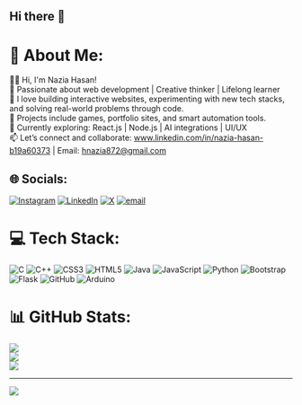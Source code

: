## Hi there 👋
# 💫 About Me:
👩‍💻 Hi, I'm Nazia Hasan!<br>🚀 Passionate about web development | Creative thinker | Lifelong learner<br>🔧 I love building interactive websites, experimenting with new tech stacks, and solving real-world problems through code.<br>📂 Projects include games, portfolio sites, and smart automation tools.<br>🌱 Currently exploring: React.js | Node.js | AI integrations | UI/UX<br>📫 Let’s connect and collaborate: www.linkedin.com/in/nazia-hasan-b19a60373 | Email: hnazia872@gmail.com<br>


## 🌐 Socials:
[![Instagram](https://img.shields.io/badge/Instagram-%23E4405F.svg?logo=Instagram&logoColor=white)](https://instagram.com/clarityofmindset_) [![LinkedIn](https://img.shields.io/badge/LinkedIn-%230077B5.svg?logo=linkedin&logoColor=white)](https://linkedin.com/in/www.linkedin.com/in/nazia-hasan-b19a60373) [![X](https://img.shields.io/badge/X-black.svg?logo=X&logoColor=white)](https://x.com/NajiaHasan001) [![email](https://img.shields.io/badge/Email-D14836?logo=gmail&logoColor=white)](mailto:hnazia872@gmail.com) 

# 💻 Tech Stack:
![C](https://img.shields.io/badge/c-%2300599C.svg?style=plastic&logo=c&logoColor=white) ![C++](https://img.shields.io/badge/c++-%2300599C.svg?style=plastic&logo=c%2B%2B&logoColor=white) ![CSS3](https://img.shields.io/badge/css3-%231572B6.svg?style=plastic&logo=css3&logoColor=white) ![HTML5](https://img.shields.io/badge/html5-%23E34F26.svg?style=plastic&logo=html5&logoColor=white) ![Java](https://img.shields.io/badge/java-%23ED8B00.svg?style=plastic&logo=openjdk&logoColor=white) ![JavaScript](https://img.shields.io/badge/javascript-%23323330.svg?style=plastic&logo=javascript&logoColor=%23F7DF1E) ![Python](https://img.shields.io/badge/python-3670A0?style=plastic&logo=python&logoColor=ffdd54) ![Bootstrap](https://img.shields.io/badge/bootstrap-%238511FA.svg?style=plastic&logo=bootstrap&logoColor=white) ![Flask](https://img.shields.io/badge/flask-%23000.svg?style=plastic&logo=flask&logoColor=white) ![GitHub](https://img.shields.io/badge/github-%23121011.svg?style=plastic&logo=github&logoColor=white) ![Arduino](https://img.shields.io/badge/-Arduino-00979D?style=plastic&logo=Arduino&logoColor=white)
# 📊 GitHub Stats:
![](https://github-readme-stats.vercel.app/api?username=Najia-Hasan&theme=dark&hide_border=false&include_all_commits=false&count_private=false)<br/>
![](https://nirzak-streak-stats.vercel.app/?user=Najia-Hasan&theme=dark&hide_border=false)<br/>
![](https://github-readme-stats.vercel.app/api/top-langs/?username=Najia-Hasan&theme=dark&hide_border=false&include_all_commits=false&count_private=false&layout=compact)

---
[![](https://visitcount.itsvg.in/api?id=Najia-Hasan&icon=0&color=2)](https://visitcount.itsvg.in)

<!-- Proudly created with GPRM ( https://gprm.itsvg.in ) -->

<!--
**Najia-Hasan/Najia-Hasan** is a ✨ _special_ ✨ repository because its `README.md` (this file) appears on your GitHub profile.

Here are some ideas to get you started:

- 🔭 I’m currently working on ...
- 🌱 I’m currently learning ...
- 👯 I’m looking to collaborate on ...
- 🤔 I’m looking for help with ...
- 💬 Ask me about ...
- 📫 How to reach me: ...
- 😄 Pronouns: ...
- ⚡ Fun fact: ...
-->
